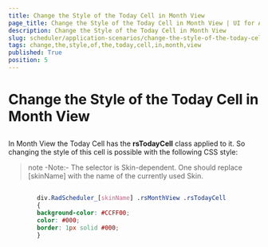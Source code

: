 ```yaml
---
title: Change the Style of the Today Cell in Month View
page_title: Change the Style of the Today Cell in Month View | UI for ASP.NET AJAX Documentation
description: Change the Style of the Today Cell in Month View
slug: scheduler/application-scenarios/change-the-style-of-the-today-cell-in-month-view
tags: change,the,style,of,the,today,cell,in,month,view
published: True
position: 5
---
```


# Change the Style of the Today Cell in Month View



## 

In Month View the Today Cell has the __rsTodayCell__ class applied to it. So changing the style of this cell is possible with the following CSS style:

>note  -Note:- The selector is Skin-dependent. One should replace [skinName] with the name of the currently used Skin.
>


````CSS
	    
	    div.RadScheduler_[skinName] .rsMonthView .rsTodayCell
	    {
	    background-color: #CCFF00;
	    color: #000;
	    border: 1px solid #000;
	    }  
	
````


